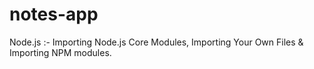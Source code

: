# notes-app
Node.js :- Importing Node.js Core Modules, Importing Your Own Files &amp; Importing NPM modules.
